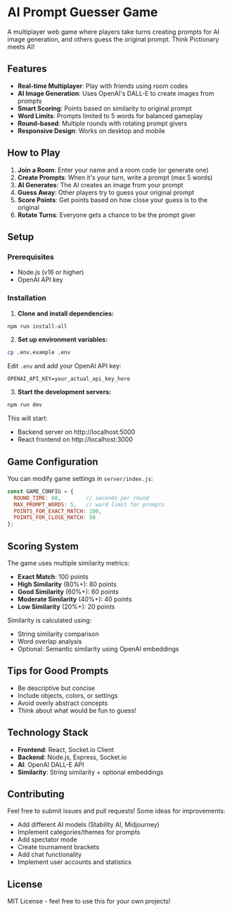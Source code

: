# AI Prompt Guesser Game

A multiplayer web game where players take turns creating prompts for AI image generation, and others guess the original prompt. Think Pictionary meets AI!

## Features

- **Real-time Multiplayer**: Play with friends using room codes
- **AI Image Generation**: Uses OpenAI's DALL-E to create images from prompts
- **Smart Scoring**: Points based on similarity to original prompt
- **Word Limits**: Prompts limited to 5 words for balanced gameplay
- **Round-based**: Multiple rounds with rotating prompt givers
- **Responsive Design**: Works on desktop and mobile

## How to Play

1. **Join a Room**: Enter your name and a room code (or generate one)
2. **Create Prompts**: When it's your turn, write a prompt (max 5 words)
3. **AI Generates**: The AI creates an image from your prompt
4. **Guess Away**: Other players try to guess your original prompt
5. **Score Points**: Get points based on how close your guess is to the original
6. **Rotate Turns**: Everyone gets a chance to be the prompt giver

## Setup

### Prerequisites
- Node.js (v16 or higher)
- OpenAI API key

### Installation

1. **Clone and install dependencies:**
```bash
npm run install-all
```

2. **Set up environment variables:**
```bash
cp .env.example .env
```
Edit `.env` and add your OpenAI API key:
```
OPENAI_API_KEY=your_actual_api_key_here
```

3. **Start the development servers:**
```bash
npm run dev
```

This will start:
- Backend server on http://localhost:5000
- React frontend on http://localhost:3000

## Game Configuration

You can modify game settings in `server/index.js`:

```javascript
const GAME_CONFIG = {
  ROUND_TIME: 60,        // seconds per round
  MAX_PROMPT_WORDS: 5,   // word limit for prompts
  POINTS_FOR_EXACT_MATCH: 100,
  POINTS_FOR_CLOSE_MATCH: 50
};
```

## Scoring System

The game uses multiple similarity metrics:
- **Exact Match**: 100 points
- **High Similarity** (80%+): 80 points  
- **Good Similarity** (60%+): 60 points
- **Moderate Similarity** (40%+): 40 points
- **Low Similarity** (20%+): 20 points

Similarity is calculated using:
- String similarity comparison
- Word overlap analysis
- Optional: Semantic similarity using OpenAI embeddings

## Tips for Good Prompts

- Be descriptive but concise
- Include objects, colors, or settings
- Avoid overly abstract concepts
- Think about what would be fun to guess!

## Technology Stack

- **Frontend**: React, Socket.io Client
- **Backend**: Node.js, Express, Socket.io
- **AI**: OpenAI DALL-E API
- **Similarity**: String similarity + optional embeddings

## Contributing

Feel free to submit issues and pull requests! Some ideas for improvements:

- Add different AI models (Stability AI, Midjourney)
- Implement categories/themes for prompts
- Add spectator mode
- Create tournament brackets
- Add chat functionality
- Implement user accounts and statistics

## License

MIT License - feel free to use this for your own projects!